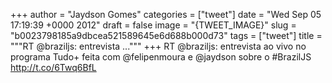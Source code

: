 
+++
author = "Jaydson Gomes"
categories = ["tweet"]
date = "Wed Sep 05 17:19:39 +0000 2012"
draft = false
image = "{TWEET_IMAGE}"
slug = "b0023798185a9dbcea521589645e6d688b000d73"
tags = ["tweet"]
title = """RT @braziljs: entrevista ..."""
+++
RT @braziljs: entrevista ao vivo no programa Tudo+ feita com @felipenmoura e @jaydson sobre o #BrazilJS http://t.co/6Twq6BfL

